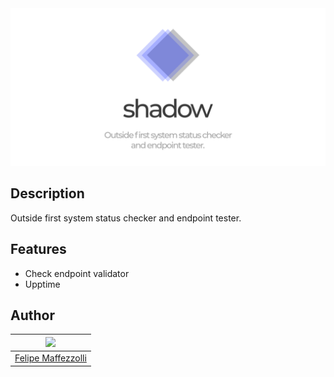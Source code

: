 <div align="center">
  <img src="/shadow.png" width="600px">
</div>

## Description

Outside first system status checker and endpoint tester.

## Features

- Check endpoint validator
- Upptime

## Author

| [<img src="https://avatars.githubusercontent.com/u/26548010?v=4" width="75px;"/>](https://github.com/diego3g) |
| :-: |
|[Felipe Maffezzolli](https://github.com/femaffezzolli)|

